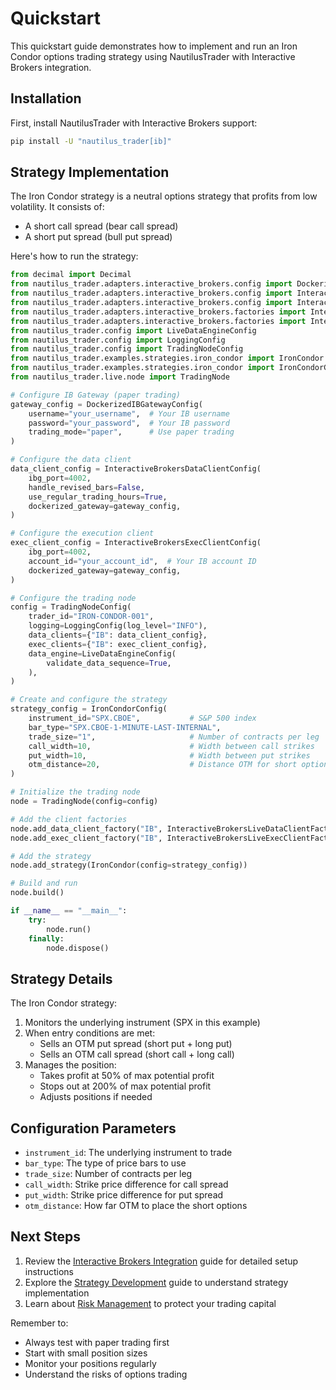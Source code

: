 # Quickstart

This quickstart guide demonstrates how to implement and run an Iron Condor options trading strategy using NautilusTrader with Interactive Brokers integration.

## Installation

First, install NautilusTrader with Interactive Brokers support:

```bash
pip install -U "nautilus_trader[ib]"
```

## Strategy Implementation

The Iron Condor strategy is a neutral options strategy that profits from low volatility. It consists of:
- A short call spread (bear call spread)
- A short put spread (bull put spread)

Here's how to run the strategy:

```python
from decimal import Decimal
from nautilus_trader.adapters.interactive_brokers.config import DockerizedIBGatewayConfig
from nautilus_trader.adapters.interactive_brokers.config import InteractiveBrokersDataClientConfig
from nautilus_trader.adapters.interactive_brokers.config import InteractiveBrokersExecClientConfig
from nautilus_trader.adapters.interactive_brokers.factories import InteractiveBrokersLiveDataClientFactory
from nautilus_trader.adapters.interactive_brokers.factories import InteractiveBrokersLiveExecClientFactory
from nautilus_trader.config import LiveDataEngineConfig
from nautilus_trader.config import LoggingConfig
from nautilus_trader.config import TradingNodeConfig
from nautilus_trader.examples.strategies.iron_condor import IronCondor
from nautilus_trader.examples.strategies.iron_condor import IronCondorConfig
from nautilus_trader.live.node import TradingNode

# Configure IB Gateway (paper trading)
gateway_config = DockerizedIBGatewayConfig(
    username="your_username",  # Your IB username
    password="your_password",  # Your IB password
    trading_mode="paper",      # Use paper trading
)

# Configure the data client
data_client_config = InteractiveBrokersDataClientConfig(
    ibg_port=4002,
    handle_revised_bars=False,
    use_regular_trading_hours=True,
    dockerized_gateway=gateway_config,
)

# Configure the execution client
exec_client_config = InteractiveBrokersExecClientConfig(
    ibg_port=4002,
    account_id="your_account_id",  # Your IB account ID
    dockerized_gateway=gateway_config,
)

# Configure the trading node
config = TradingNodeConfig(
    trader_id="IRON-CONDOR-001",
    logging=LoggingConfig(log_level="INFO"),
    data_clients={"IB": data_client_config},
    exec_clients={"IB": exec_client_config},
    data_engine=LiveDataEngineConfig(
        validate_data_sequence=True,
    ),
)

# Create and configure the strategy
strategy_config = IronCondorConfig(
    instrument_id="SPX.CBOE",           # S&P 500 index
    bar_type="SPX.CBOE-1-MINUTE-LAST-INTERNAL",
    trade_size="1",                     # Number of contracts per leg
    call_width=10,                      # Width between call strikes
    put_width=10,                       # Width between put strikes
    otm_distance=20,                    # Distance OTM for short options
)

# Initialize the trading node
node = TradingNode(config=config)

# Add the client factories
node.add_data_client_factory("IB", InteractiveBrokersLiveDataClientFactory)
node.add_exec_client_factory("IB", InteractiveBrokersLiveExecClientFactory)

# Add the strategy
node.add_strategy(IronCondor(config=strategy_config))

# Build and run
node.build()

if __name__ == "__main__":
    try:
        node.run()
    finally:
        node.dispose()
```

## Strategy Details

The Iron Condor strategy:

1. Monitors the underlying instrument (SPX in this example)
2. When entry conditions are met:
   - Sells an OTM put spread (short put + long put)
   - Sells an OTM call spread (short call + long call)
3. Manages the position:
   - Takes profit at 50% of max potential profit
   - Stops out at 200% of max potential profit
   - Adjusts positions if needed

## Configuration Parameters

- `instrument_id`: The underlying instrument to trade
- `bar_type`: The type of price bars to use
- `trade_size`: Number of contracts per leg
- `call_width`: Strike price difference for call spread
- `put_width`: Strike price difference for put spread
- `otm_distance`: How far OTM to place the short options

## Next Steps

1. Review the [Interactive Brokers Integration](/integrations/ib.md) guide for detailed setup instructions
2. Explore the [Strategy Development](/concepts/strategies.md) guide to understand strategy implementation
3. Learn about [Risk Management](/concepts/risk.md) to protect your trading capital

Remember to:
- Always test with paper trading first
- Start with small position sizes
- Monitor your positions regularly
- Understand the risks of options trading
